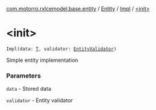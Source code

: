 [com.motorro.rxlcemodel.base.entity](../../index.md) / [Entity](../index.md) / [Impl](index.md) / [&lt;init&gt;](./-init-.md)

# &lt;init&gt;

`Impl(data: `[`T`](index.md#T)`, validator: `[`EntityValidator`](../../-entity-validator/index.md)`)`

Simple entity implementation

### Parameters

`data` - Stored data

`validator` - Entity validator